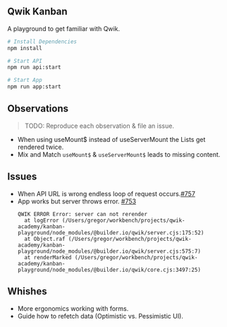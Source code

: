 ## Qwik Kanban

A playground to get familiar with Qwik.

```bash
# Install Dependencies
npm install

# Start API
npm run api:start

# Start App
npm run app:start
```

## Observations

> TODO: Reproduce each observation & file an issue.

- When using useMount$ instead of useServerMount the Lists get rendered twice.
- Mix and Match `useMount$` & `useServerMount$` leads to missing content.

## Issues

- When API URL is wrong endless loop of request occurs.[#757](https://github.com/BuilderIO/qwik/issues/757)
- App works but server throws error. [#753](https://github.com/BuilderIO/qwik/issues/753)
  ```
  QWIK ERROR Error: server can not rerender
    at logError (/Users/gregor/workbench/projects/qwik-academy/kanban-playground/node_modules/@builder.io/qwik/server.cjs:175:52)
    at Object.raf (/Users/gregor/workbench/projects/qwik-academy/kanban-playground/node_modules/@builder.io/qwik/server.cjs:575:7)
    at renderMarked (/Users/gregor/workbench/projects/qwik-academy/kanban-playground/node_modules/@builder.io/qwik/core.cjs:3497:25)
  ```

## Whishes

- More ergonomics working with forms.
- Guide how to refetch data (Optimistic vs. Pessimistic UI).
